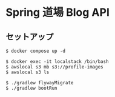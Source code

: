 Spring 道場 Blog API
==

## セットアップ

```shell
$ docker compose up -d

$ docker exec -it localstack /bin/bash
$ awslocal s3 mb s3://profile-images
$ awslocal s3 ls

$ ./gradlew flywayMigrate
$ ./gradlew bootRun
```
